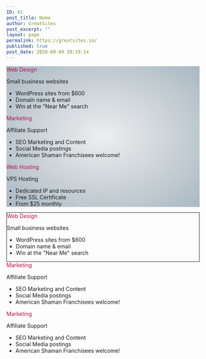 ```yaml
---
ID: 61
post_title: Home
author: GreatSites
post_excerpt: ""
layout: page
permalink: https://greatsites.io/
published: true
post_date: 2020-09-09 20:19:14
---
```

<!-- wp:paragraph -->
<p></p>
<!-- /wp:paragraph -->

<!-- wp:group {"align":"wide"} -->
<div class="wp-block-group alignwide"><div class="wp-block-group__inner-container"><!-- wp:columns {"align":"wide","className":"home-block","textColor":"black","style":{"color":{"gradient":"radial-gradient(rgb(238,238,238) 0%,rgb(169,184,195) 100%)"}}} -->
<div class="wp-block-columns alignwide home-block has-black-color has-text-color has-background" style="background:radial-gradient(rgb(238,238,238) 0%,rgb(169,184,195) 100%)"><!-- wp:column {"verticalAlignment":"top","className":"home-block"} -->
<div class="wp-block-column is-vertically-aligned-top home-block"><!-- wp:buttons {"align":"center"} -->
<div class="wp-block-buttons aligncenter"><!-- wp:button {"borderRadius":50,"style":{"color":{"text":"#ba0c49"}},"className":"is-style-outline"} -->
<div class="wp-block-button is-style-outline"><a class="wp-block-button__link has-text-color" style="border-radius:50px;color:#ba0c49">Web Design</a></div>
<!-- /wp:button --></div>
<!-- /wp:buttons -->

<!-- wp:paragraph {"align":"center"} -->
<p class="has-text-align-center">Small business websites</p>
<!-- /wp:paragraph -->

<!-- wp:list -->
<ul><li>WordPress sites from $600</li><li>Domain name &amp; email</li><li>Win at the "Near Me" search</li></ul>
<!-- /wp:list -->

<!-- wp:paragraph -->
<p></p>
<!-- /wp:paragraph --></div>
<!-- /wp:column -->

<!-- wp:column {"verticalAlignment":"top","className":"home-block"} -->
<div class="wp-block-column is-vertically-aligned-top home-block"><!-- wp:buttons {"align":"center"} -->
<div class="wp-block-buttons aligncenter"><!-- wp:button {"borderRadius":50,"style":{"color":{"text":"#ba0c49"}},"className":"is-style-outline"} -->
<div class="wp-block-button is-style-outline"><a class="wp-block-button__link has-text-color" style="border-radius:50px;color:#ba0c49">Marketing</a></div>
<!-- /wp:button --></div>
<!-- /wp:buttons -->

<!-- wp:paragraph {"align":"center"} -->
<p class="has-text-align-center">Affiliate Support</p>
<!-- /wp:paragraph -->

<!-- wp:list -->
<ul><li>SEO Marketing and Content</li><li>Social Media postings</li><li>American Shaman Franchisees welcome!</li></ul>
<!-- /wp:list --></div>
<!-- /wp:column -->

<!-- wp:column {"verticalAlignment":"top","className":"home-block"} -->
<div class="wp-block-column is-vertically-aligned-top home-block"><!-- wp:buttons {"align":"center"} -->
<div class="wp-block-buttons aligncenter"><!-- wp:button {"borderRadius":50,"style":{"color":{"text":"#ba0c49"}},"className":"is-style-outline"} -->
<div class="wp-block-button is-style-outline"><a class="wp-block-button__link has-text-color" style="border-radius:50px;color:#ba0c49">Web Hosting</a></div>
<!-- /wp:button --></div>
<!-- /wp:buttons -->

<!-- wp:paragraph {"align":"center"} -->
<p class="has-text-align-center">VPS Hosting</p>
<!-- /wp:paragraph -->

<!-- wp:list -->
<ul><li>Dedicated IP and resources</li><li>Free SSL Certificate</li><li>From $25 monthly</li></ul>
<!-- /wp:list --></div>
<!-- /wp:column --></div>
<!-- /wp:columns -->

<!-- wp:paragraph -->
<p></p>
<!-- /wp:paragraph --></div></div>
<!-- /wp:group -->

<!-- wp:advgb/columns {"columns":3,"columnsLayout":"13-13-13","gutter":10,"vAlign":"full","colId":"advgb-cols-27593691-70ca-4bd7-90dd-d04247c16b75","changed":true,"align":"full"} -->
<div class="wp-block-advgb-columns alignfull advgb-columns-wrapper" id="advgb-cols-27593691-70ca-4bd7-90dd-d04247c16b75"><div class="advgb-columns-container"><div class="advgb-columns advgb-columns-row advgb-is-mobile columns-valign-full advgb-columns-3 layout-13-13-13 mbl-layout-stacked gutter-10 vgutter-10"><!-- wp:advgb/column {"width":0,"columnClasses":"advgb-is-one-third-tablet advgb-is-full-mobile","colId":"advgb-col-fed5860d-7764-4960-aba6-d3d9ea7f741a","borderStyle":"solid","changed":true} -->
<div class="wp-block-advgb-column advgb-column advgb-is-one-third-tablet advgb-is-full-mobile" id="advgb-col-fed5860d-7764-4960-aba6-d3d9ea7f741a"><div class="advgb-column-inner" style="border-style:solid;border-width:1px"><!-- wp:cover {"overlayColor":"cyan-bluish-gray"} -->
<div class="wp-block-cover has-cyan-bluish-gray-background-color has-background-dim"><div class="wp-block-cover__inner-container"><!-- wp:buttons {"align":"center"} -->
<div class="wp-block-buttons aligncenter"><!-- wp:button {"borderRadius":50,"style":{"color":{"text":"#ba0c49"}},"className":"is-style-outline"} -->
<div class="wp-block-button is-style-outline"><a class="wp-block-button__link has-text-color" style="border-radius:50px;color:#ba0c49">Web Design</a></div>
<!-- /wp:button --></div>
<!-- /wp:buttons -->

<!-- wp:paragraph {"align":"center"} -->
<p class="has-text-align-center">Small business websites</p>
<!-- /wp:paragraph -->

<!-- wp:list -->
<ul><li>WordPress sites from $600</li><li>Domain name &amp; email</li><li>Win at the "Near Me" search</li></ul>
<!-- /wp:list --></div></div>
<!-- /wp:cover --></div></div>
<!-- /wp:advgb/column -->

<!-- wp:advgb/column {"width":0,"columnClasses":"advgb-is-one-third-tablet advgb-is-full-mobile","colId":"advgb-col-53c30a83-b2a2-49e2-9e9a-5b84060720d2","changed":true} -->
<div class="wp-block-advgb-column advgb-column advgb-is-one-third-tablet advgb-is-full-mobile" id="advgb-col-53c30a83-b2a2-49e2-9e9a-5b84060720d2"><div class="advgb-column-inner" style="border-style:none;border-width:1px"><!-- wp:cover {"overlayColor":"cyan-bluish-gray"} -->
<div class="wp-block-cover has-cyan-bluish-gray-background-color has-background-dim"><div class="wp-block-cover__inner-container"><!-- wp:buttons {"align":"center"} -->
<div class="wp-block-buttons aligncenter"><!-- wp:button {"borderRadius":50,"style":{"color":{"text":"#ba0c49"}},"className":"is-style-outline"} -->
<div class="wp-block-button is-style-outline"><a class="wp-block-button__link has-text-color" style="border-radius:50px;color:#ba0c49">Marketing</a></div>
<!-- /wp:button --></div>
<!-- /wp:buttons -->

<!-- wp:paragraph {"align":"center"} -->
<p class="has-text-align-center">Affiliate Support</p>
<!-- /wp:paragraph -->

<!-- wp:list -->
<ul><li>SEO Marketing and Content</li><li>Social Media postings</li><li>American Shaman Franchisees welcome!</li></ul>
<!-- /wp:list --></div></div>
<!-- /wp:cover --></div></div>
<!-- /wp:advgb/column -->

<!-- wp:advgb/column {"width":0,"columnClasses":"advgb-is-one-third-tablet advgb-is-full-mobile","colId":"advgb-col-b67dd45a-78f4-4e97-841f-ec9f83979b9e","changed":true} -->
<div class="wp-block-advgb-column advgb-column advgb-is-one-third-tablet advgb-is-full-mobile" id="advgb-col-b67dd45a-78f4-4e97-841f-ec9f83979b9e"><div class="advgb-column-inner" style="border-style:none;border-width:1px"><!-- wp:cover {"overlayColor":"cyan-bluish-gray"} -->
<div class="wp-block-cover has-cyan-bluish-gray-background-color has-background-dim"><div class="wp-block-cover__inner-container"><!-- wp:buttons {"align":"center"} -->
<div class="wp-block-buttons aligncenter"><!-- wp:button {"borderRadius":50,"style":{"color":{"text":"#ba0c49"}},"className":"is-style-outline"} -->
<div class="wp-block-button is-style-outline"><a class="wp-block-button__link has-text-color" style="border-radius:50px;color:#ba0c49">Marketing</a></div>
<!-- /wp:button --></div>
<!-- /wp:buttons -->

<!-- wp:paragraph {"align":"center"} -->
<p class="has-text-align-center">Affiliate Support</p>
<!-- /wp:paragraph -->

<!-- wp:list -->
<ul><li>SEO Marketing and Content</li><li>Social Media postings</li><li>American Shaman Franchisees welcome!</li></ul>
<!-- /wp:list --></div></div>
<!-- /wp:cover --></div></div>
<!-- /wp:advgb/column --></div></div></div>
<!-- /wp:advgb/columns -->

<!-- wp:paragraph -->
<p></p>
<!-- /wp:paragraph -->